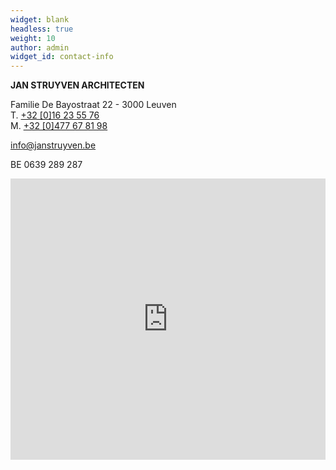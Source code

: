 ```yaml
---
widget: blank
headless: true
weight: 10
author: admin
widget_id: contact-info
---
```

**JAN STRUYVEN ARCHITECTEN**

Familie De Bayostraat 22 - 3000 Leuven<br>
T. [+32 \[0\]16 23 55 76](tel:003216235576)<br> 
M. [+32 \[0\]477 67 81 98](tel:0032477678198)<br>  

[info@janstruyven.be](mailto:info@janstruyven.be)

BE 0639 289 287

<iframe src="https://www.google.com/maps/embed?pb=!1m18!1m12!1m3!1d2517.9056743288165!2d4.703434315746647!3d50.86994597953546!2m3!1f0!2f0!3f0!3m2!1i1024!2i768!4f13.1!3m3!1m2!1s0x47c1612ec6fbe311%3A0xba62b4ea8192251d!2sStruyven-Devos%20%2F%20Jan!5e0!3m2!1snl!2sbe!4v1644855145325!5m2!1snl!2sbe" width="100%" height="450" style="border:0;" allowfullscreen="" loading="lazy"></iframe>

